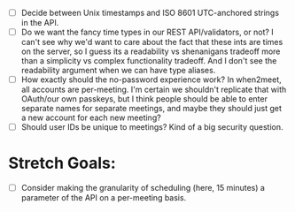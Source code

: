 - [ ] Decide between Unix timestamps and ISO 8601 UTC-anchored strings in the API.
- [ ] Do we want the fancy time types in our REST API/validators, or not? I can't see why we'd want to care about the fact that these ints are times on the server, so I guess its a readability vs shenanigans tradeoff more than a simplicity vs complex functionality tradeoff. And I don't see the readability argument when we can have type aliases.
- [ ] How exactly should the no-password experience work? In when2meet, all accounts are per-meeting. I'm certain we shouldn't replicate that with OAuth/our own passkeys, but I think people should be able to enter separate names for separate meetings, and maybe they should just get a new account for each new meeting?
- [ ] Should user IDs be unique to meetings? Kind of a big security question.

# Stretch Goals:
- [ ] Consider making the granularity of scheduling (here, 15 minutes) a parameter of the API on a per-meeting basis.

